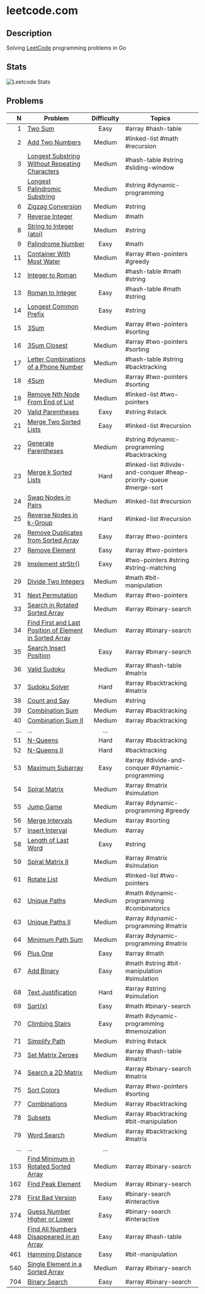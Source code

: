 # leetcode.com

## Description

Solving [LeetCode](https://leetcode.com/) programming problems in Go

## Stats

![Leetcode Stats](https://leetcode.card.workers.dev/?username=ju-popov&style=auto)

## Problems

|    N | Problem                                                                                         | Difficulty | Topics                                                            |
| ---: | ----------------------------------------------------------------------------------------------------------------- | :--------: | ----------------------------------------------------------------- |
|    1 |[Two Sum][two-sum]                                                                                                 | Easy       | #array #hash-table                                                |
|    2 |[Add Two Numbers][add-two-numbers]                                                                                 | Medium     | #linked-list #math #recursion                                     |
|    3 |[Longest Substring Without Repeating Characters][longest-substring-without-repeating-characters]                   | Medium     | #hash-table #string #sliding-window                               |
|    5 |[Longest Palindromic Substring][longest-palindromic-substring]                                                     | Medium     | #string #dynamic-programming                                      |
|    6 |[Zigzag Conversion][zigzag-conversion]                                                                             | Medium     | #string                                                           |
|    7 |[Reverse Integer][reverse-integer]                                                                                 | Medium     | #math                                                             |
|    8 |[String to Integer (atoi)][string-to-integer-atoi]                                                                 | Medium     | #string                                                           |
|    9 |[Palindrome Number][palindrome-number]                                                                             | Easy       | #math                                                             |
|   11 |[Container With Most Water][container-with-most-water]                                                             | Medium     | #array #two-pointers #greedy                                      |
|   12 |[Integer to Roman][integer-to-roman]                                                                               | Medium     | #hash-table #math #string                                         |
|   13 |[Roman to Integer][roman-to-integer]                                                                               | Easy       | #hash-table #math #string                                         |
|   14 |[Longest Common Prefix][longest-common-prefix]                                                                     | Easy       | #string                                                           |
|   15 |[3Sum][3sum]                                                                                                       | Medium     | #array #two-pointers #sorting                                     |
|   16 |[3Sum Closest][3sum-closest]                                                                                       | Medium     | #array #two-pointers #sorting                                     |
|   17 |[Letter Combinations of a Phone Number][letter-combinations-of-a-phone-number]                                     | Medium     | #hash-table #string #backtracking                                 |
|   18 |[4Sum][4sum]                                                                                                       | Medium     | #array #two-pointers #sorting                                     |
|   19 |[Remove Nth Node From End of List][remove-nth-node-from-end-of-list]                                               | Medium     | #linked-list #two-pointers                                        |
|   20 |[Valid Parentheses][valid-parentheses]                                                                             | Easy       | #string #stack                                                    |
|   21 |[Merge Two Sorted Lists][merge-two-sorted-lists]                                                                   | Easy       | #linked-list #recursion                                           |
|   22 |[Generate Parentheses][generate-parentheses]                                                                       | Medium     | #string #dynamic-programming #backtracking                        |
|   23 |[Merge k Sorted Lists][merge-k-sorted-lists]                                                                       | Hard       | #linked-list #divide-and-conquer #heap-priority-queue #merge-sort |
|   24 |[Swap Nodes in Pairs][swap-nodes-in-pairs]                                                                         | Medium     | #linked-list #recursion                                           |
|   25 |[Reverse Nodes in k-Group][reverse-nodes-in-k-group]                                                               | Hard       | #linked-list #recursion                                           |
|   26 |[Remove Duplicates from Sorted Array][remove-duplicates-from-sorted-array]                                         | Easy       | #array #two-pointers                                              |
|   27 |[Remove Element][remove-element]                                                                                   | Easy       | #array #two-pointers                                              |
|   28 |[Implement strStr()][implement-strstr]                                                                             | Easy       | #two-pointers #string #string-matching                            |
|   29 |[Divide Two Integers][divide-two-integers]                                                                         | Medium     | #math #bit-manipulation                                           |
|   31 |[Next Permutation][next-permutation]                                                                               | Medium     | #array #two-pointers                                              |
|   33 |[Search in Rotated Sorted Array][search-in-rotated-sorted-array]                                                   | Medium     | #array #binary-search                                             |
|   34 |[Find First and Last Position of Element in Sorted Array][find-first-and-last-position-of-element-in-sorted-array] | Medium     | #array #binary-search                                             |
|   35 |[Search Insert Position][search-insert-position]                                                                   | Easy       | #array #binary-search                                             |
|   36 |[Valid Sudoku][valid-sudoku]                                                                                       | Medium     | #array #hash-table #matrix                                        |
|   37 |[Sudoku Solver][sudoku-solver]                                                                                     | Hard       | #array #backtracking #matrix                                      |
|   38 |[Count and Say][count-and-say]                                                                                     | Medium     | #string                                                           |
|   39 |[Combination Sum][combination-sum]                                                                                 | Medium     | #array #backtracking                                              |
|   40 |[Combination Sum II][combination-sum-ii]                                                                           | Medium     | #array #backtracking                                              |
|  ... |...                                                                                                                | ...        |                                                                   |
|   51 |[N-Queens][n-queens]                                                                                               | Hard       | #array #backtracking                                              |
|   52 |[N-Queens II][n-queens-ii]                                                                                         | Hard       | #backtracking                                                     |
|   53 |[Maximum Subarray][maximum-subarray]                                                                               | Easy       | #array #divide-and-conquer #dynamic-programming                   |
|   54 |[Spiral Matrix][spiral-matrix]                                                                                     | Medium     | #array #matrix #simulation                                        |
|   55 |[Jump Game][jump-game]                                                                                             | Medium     | #array #dynamic-programming #greedy                               |
|   56 |[Merge Intervals][merge-intervals]                                                                                 | Medium     | #array #sorting                                                   |
|   57 |[Insert Interval][insert-interval]                                                                                 | Medium     | #array                                                            |
|   58 |[Length of Last Word][length-of-last-word]                                                                         | Easy       | #string                                                           |
|   59 |[Spiral Matrix II][spiral-matrix-ii]                                                                               | Medium     | #array #matrix #simulation                                        |
|   61 |[Rotate List][rotate-list]                                                                                         | Medium     | #linked-list #two-pointers                                        |
|   62 |[Unique Paths][unique-paths]                                                                                       | Medium     | #math #dynamic-programming #combinatorics                         |
|   63 |[Unique Paths II][unique-paths-ii]                                                                                 | Medium     | #array #dynamic-programming #matrix                               |
|   64 |[Minimum Path Sum][minimum-path-sum]                                                                               | Medium     | #array #dynamic-programming #matrix                               |
|   66 |[Plus One][plus-one]                                                                                               | Easy       | #array #math                                                      |
|   67 |[Add Binary][add-binary]                                                                                           | Easy       | #math #string #bit-manipulation #simulation                       |
|   68 |[Text Justification][text-justification]                                                                           | Hard       | #array #string #simulation                                        |
|   69 |[Sqrt(x)][sqrtx]                                                                                                   | Easy       | #math #binary-search                                              |
|   70 |[Climbing Stairs][climbing-stairs]                                                                                 | Easy       | #math #dynamic-programming #memoization                           |
|   71 |[Simplify Path][simplify-path]                                                                                     | Medium     | #string #stack                                                    |
|   73 |[Set Matrix Zeroes][set-matrix-zeroes]                                                                             | Medium     | #array #hash-table #matrix                                        |
|   74 |[Search a 2D Matrix][search-a-2d-matrix]                                                                           | Medium     | #array #binary-search #matrix                                     |
|   75 |[Sort Colors][sort-colors]                                                                                         | Medium     | #array #two-pointers #sorting                                     |
|   77 |[Combinations][combinations]                                                                                       | Medium     | #array #backtracking                                              |
|   78 |[Subsets][subsets]                                                                                                 | Medium     | #array #backtracking #bit-manipulation                            |
|   79 |[Word Search][word-search]                                                                                         | Medium     | #array #backtracking #matrix                                      |
|  ... |...                                                                                                                | ...        |                                                                   |
|  153 |[Find Minimum in Rotated Sorted Array][find-minimum-in-rotated-sorted-array]                                       | Medium     | #array #binary-search                                             |
|  162 |[Find Peak Element][find-peak-element]                                                                             | Medium     | #array #binary-search                                             |
|  278 |[First Bad Version][first-bad-version]                                                                             | Easy       | #binary-search #interactive                                       |
|  374 |[Guess Number Higher or Lower][guess-number-higher-or-lower]                                                       | Easy       | #binary-search #interactive                                       |
|  448 |[Find All Numbers Disappeared in an Array][find-all-numbers-disappeared-in-an-array]                               | Easy       | #array #hash-table                                                |
|  461 |[Hamming Distance][hamming-distance]                                                                               | Easy       | #bit-manipulation                                                 |
|  540 |[Single Element in a Sorted Array][single-element-in-a-sorted-array]                                               | Medium     | #array #binary-search                                             |
|  704 |[Binary Search][binary-search]                                                                                     | Easy       | #array #binary-search                                             |

[two-sum]: https://github.com/ju-popov/leetcode.com/tree/main/problems/two-sum
[add-two-numbers]: https://github.com/ju-popov/leetcode.com/tree/main/problems/add-two-numbers
[longest-substring-without-repeating-characters]: https://github.com/ju-popov/leetcode.com/tree/main/problems/longest-substring-without-repeating-characters
[longest-palindromic-substring]: https://github.com/ju-popov/leetcode.com/tree/main/problems/longest-palindromic-substring
[zigzag-conversion]: https://github.com/ju-popov/leetcode.com/tree/main/problems/zigzag-conversion
[reverse-integer]: https://github.com/ju-popov/leetcode.com/tree/main/problems/reverse-integer
[string-to-integer-atoi]: https://github.com/ju-popov/leetcode.com/tree/main/problems/string-to-integer-atoi
[palindrome-number]: https://github.com/ju-popov/leetcode.com/tree/main/problems/palindrome-number
[container-with-most-water]: https://github.com/ju-popov/leetcode.com/tree/main/problems/container-with-most-water
[integer-to-roman]: https://github.com/ju-popov/leetcode.com/tree/main/problems/integer-to-roman
[roman-to-integer]: https://github.com/ju-popov/leetcode.com/tree/main/problems/roman-to-integer
[longest-common-prefix]: https://github.com/ju-popov/leetcode.com/tree/main/problems/longest-common-prefix
[3sum]: https://github.com/ju-popov/leetcode.com/tree/main/problems/3sum
[3sum-closest]: https://github.com/ju-popov/leetcode.com/tree/main/problems/3sum-closest
[letter-combinations-of-a-phone-number]: https://github.com/ju-popov/leetcode.com/tree/main/problems/letter-combinations-of-a-phone-number
[4sum]: https://github.com/ju-popov/leetcode.com/tree/main/problems/4sum
[remove-nth-node-from-end-of-list]: https://github.com/ju-popov/leetcode.com/tree/main/problems/remove-nth-node-from-end-of-list
[valid-parentheses]: https://github.com/ju-popov/leetcode.com/tree/main/problems/valid-parentheses
[merge-two-sorted-lists]: https://github.com/ju-popov/leetcode.com/tree/main/problems/merge-two-sorted-lists
[generate-parentheses]: https://github.com/ju-popov/leetcode.com/tree/main/problems/generate-parentheses
[merge-k-sorted-lists]: https://github.com/ju-popov/leetcode.com/tree/main/problems/merge-k-sorted-lists
[swap-nodes-in-pairs]: https://github.com/ju-popov/leetcode.com/tree/main/problems/swap-nodes-in-pairs
[reverse-nodes-in-k-group]: https://github.com/ju-popov/leetcode.com/tree/main/problems/reverse-nodes-in-k-group
[remove-duplicates-from-sorted-array]: https://github.com/ju-popov/leetcode.com/tree/main/problems/remove-duplicates-from-sorted-array
[remove-element]: https://github.com/ju-popov/leetcode.com/tree/main/problems/remove-element
[implement-strstr]: https://github.com/ju-popov/leetcode.com/tree/main/problems/implement-strstr
[divide-two-integers]: https://github.com/ju-popov/leetcode.com/tree/main/problems/divide-two-integers
[next-permutation]: https://github.com/ju-popov/leetcode.com/tree/main/problems/next-permutation
[search-in-rotated-sorted-array]: https://github.com/ju-popov/leetcode.com/tree/main/problems/search-in-rotated-sorted-array
[find-first-and-last-position-of-element-in-sorted-array]: https://github.com/ju-popov/leetcode.com/tree/main/problems/find-first-and-last-position-of-element-in-sorted-array
[search-insert-position]: https://github.com/ju-popov/leetcode.com/tree/main/problems/search-insert-position
[valid-sudoku]: https://github.com/ju-popov/leetcode.com/tree/main/problems/valid-sudoku
[sudoku-solver]: https://github.com/ju-popov/leetcode.com/tree/main/problems/sudoku-solver
[count-and-say]: https://github.com/ju-popov/leetcode.com/tree/main/problems/count-and-say
[combination-sum]: https://github.com/ju-popov/leetcode.com/tree/main/problems/combination-sum
[combination-sum-ii]: https://github.com/ju-popov/leetcode.com/tree/main/problems/combination-sum-ii

[n-queens]: https://github.com/ju-popov/leetcode.com/tree/main/problems/n-queens
[n-queens-ii]: https://github.com/ju-popov/leetcode.com/tree/main/problems/n-queens-ii
[maximum-subarray]: https://github.com/ju-popov/leetcode.com/tree/main/problems/maximum-subarray
[spiral-matrix]: https://github.com/ju-popov/leetcode.com/tree/main/problems/spiral-matrix
[jump-game]: https://github.com/ju-popov/leetcode.com/tree/main/problems/jump-game
[merge-intervals]: https://github.com/ju-popov/leetcode.com/tree/main/problems/merge-intervals
[insert-interval]: https://github.com/ju-popov/leetcode.com/tree/main/problems/insert-interval
[length-of-last-word]: https://github.com/ju-popov/leetcode.com/tree/main/problems/length-of-last-word
[spiral-matrix-ii]: https://github.com/ju-popov/leetcode.com/tree/main/problems/spiral-matrix-ii
[rotate-list]: https://github.com/ju-popov/leetcode.com/tree/main/problems/rotate-list
[unique-paths]: https://github.com/ju-popov/leetcode.com/tree/main/problems/unique-paths
[unique-paths-ii]: https://github.com/ju-popov/leetcode.com/tree/main/problems/unique-paths-ii
[minimum-path-sum]: https://github.com/ju-popov/leetcode.com/tree/main/problems/minimum-path-sum
[plus-one]: https://github.com/ju-popov/leetcode.com/tree/main/problems/plus-one
[add-binary]: https://github.com/ju-popov/leetcode.com/tree/main/problems/add-binary
[text-justification]: https://github.com/ju-popov/leetcode.com/tree/main/problems/text-justification
[sqrtx]: https://github.com/ju-popov/leetcode.com/tree/main/problems/sqrtx
[climbing-stairs]: https://github.com/ju-popov/leetcode.com/tree/main/problems/climbing-stairs
[simplify-path]: https://github.com/ju-popov/leetcode.com/tree/main/problems/simplify-path
[set-matrix-zeroes]: https://github.com/ju-popov/leetcode.com/tree/main/problems/set-matrix-zeroes
[search-a-2d-matrix]: https://github.com/ju-popov/leetcode.com/tree/main/problems/search-a-2d-matrix
[sort-colors]: https://github.com/ju-popov/leetcode.com/tree/main/problems/sort-colors
[combinations]: https://github.com/ju-popov/leetcode.com/tree/main/problems/combinations
[subsets]: https://github.com/ju-popov/leetcode.com/tree/main/problems/subsets
[word-search]: https://github.com/ju-popov/leetcode.com/tree/main/problems/word-search

[find-minimum-in-rotated-sorted-array]: https://github.com/ju-popov/leetcode.com/tree/main/problems/find-minimum-in-rotated-sorted-array
[find-peak-element]: https://github.com/ju-popov/leetcode.com/tree/main/problems/find-peak-element
[first-bad-version]: https://github.com/ju-popov/leetcode.com/tree/main/problems/first-bad-version
[guess-number-higher-or-lower]: https://github.com/ju-popov/leetcode.com/tree/main/problems/guess-number-higher-or-lower
[find-all-numbers-disappeared-in-an-array]: https://github.com/ju-popov/leetcode.com/tree/main/problems/find-all-numbers-disappeared-in-an-array
[hamming-distance]: https://github.com/ju-popov/leetcode.com/tree/main/problems/hamming-distance
[single-element-in-a-sorted-array]: https://github.com/ju-popov/leetcode.com/tree/main/problems/single-element-in-a-sorted-array
[binary-search]: https://github.com/ju-popov/leetcode.com/tree/main/problems/binary-search
